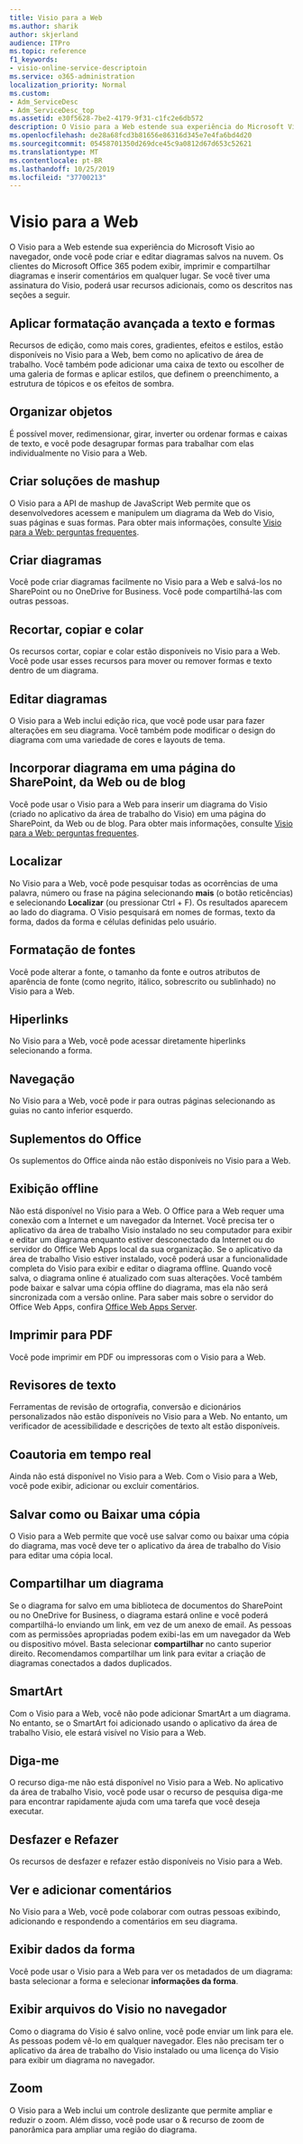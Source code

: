 ```yaml
---
title: Visio para a Web
ms.author: sharik
author: skjerland
audience: ITPro
ms.topic: reference
f1_keywords:
- visio-online-service-descriptoin
ms.service: o365-administration
localization_priority: Normal
ms.custom:
- Adm_ServiceDesc
- Adm_ServiceDesc_top
ms.assetid: e30f5628-7be2-4179-9f31-c1fc2e6db572
description: O Visio para a Web estende sua experiência do Microsoft Visio ao navegador, onde você pode criar e editar diagramas salvos na nuvem. Os clientes do Microsoft Office 365 podem exibir, imprimir e compartilhar diagramas e inserir comentários em qualquer lugar.
ms.openlocfilehash: de28a68fcd3b81656e86316d345e7e4fa6bd4d20
ms.sourcegitcommit: 05458701350d269dce45c9a0812d67d653c52621
ms.translationtype: MT
ms.contentlocale: pt-BR
ms.lasthandoff: 10/25/2019
ms.locfileid: "37700213"
---
```

# <a name="visio-for-the-web"></a>Visio para a Web

O Visio para a Web estende sua experiência do Microsoft Visio ao navegador, onde você pode criar e editar diagramas salvos na nuvem. Os clientes do Microsoft Office 365 podem exibir, imprimir e compartilhar diagramas e inserir comentários em qualquer lugar. Se você tiver uma assinatura do Visio, poderá usar recursos adicionais, como os descritos nas seções a seguir.
  
## <a name="apply-rich-formatting-to-text-and-shapes"></a>Aplicar formatação avançada a texto e formas

Recursos de edição, como mais cores, gradientes, efeitos e estilos, estão disponíveis no Visio para a Web, bem como no aplicativo de área de trabalho. Você também pode adicionar uma caixa de texto ou escolher de uma galeria de formas e aplicar estilos, que definem o preenchimento, a estrutura de tópicos e os efeitos de sombra.
  
## <a name="arrange-objects"></a>Organizar objetos

É possível mover, redimensionar, girar, inverter ou ordenar formas e caixas de texto, e você pode desagrupar formas para trabalhar com elas individualmente no Visio para a Web.
  
## <a name="build-mashup-solutions"></a>Criar soluções de mashup

O Visio para a API de mashup de JavaScript Web permite que os desenvolvedores acessem e manipulem um diagrama da Web do Visio, suas páginas e suas formas. Para obter mais informações, consulte [Visio para a Web: perguntas frequentes](https://support.office.com/article/e6647040-2fca-42ec-9fa5-d16a4e39e0ee).
  
## <a name="create-diagrams"></a>Criar diagramas

Você pode criar diagramas facilmente no Visio para a Web e salvá-los no SharePoint ou no OneDrive for Business. Você pode compartilhá-las com outras pessoas.
  
## <a name="cut-copy-and-paste"></a>Recortar, copiar e colar

Os recursos cortar, copiar e colar estão disponíveis no Visio para a Web. Você pode usar esses recursos para mover ou remover formas e texto dentro de um diagrama.
  
## <a name="edit-diagrams"></a>Editar diagramas

O Visio para a Web inclui edição rica, que você pode usar para fazer alterações em seu diagrama. Você também pode modificar o design do diagrama com uma variedade de cores e layouts de tema.
  
## <a name="embed-diagram-in-a-sharepoint-web-or-blog-page"></a>Incorporar diagrama em uma página do SharePoint, da Web ou de blog

Você pode usar o Visio para a Web para inserir um diagrama do Visio (criado no aplicativo da área de trabalho do Visio) em uma página do SharePoint, da Web ou de blog. Para obter mais informações, consulte [Visio para a Web: perguntas frequentes](https://support.office.com/article/e6647040-2fca-42ec-9fa5-d16a4e39e0ee).
  
## <a name="find"></a>Localizar

No Visio para a Web, você pode pesquisar todas as ocorrências de uma palavra, número ou frase na página selecionando **mais** (o botão reticências) e selecionando **Localizar** (ou pressionar Ctrl + F). Os resultados aparecem ao lado do diagrama. O Visio pesquisará em nomes de formas, texto da forma, dados da forma e células definidas pelo usuário.
  
## <a name="font-formatting"></a>Formatação de fontes

Você pode alterar a fonte, o tamanho da fonte e outros atributos de aparência de fonte (como negrito, itálico, sobrescrito ou sublinhado) no Visio para a Web.
  
## <a name="hyperlinks"></a>Hiperlinks

No Visio para a Web, você pode acessar diretamente hiperlinks selecionando a forma.
  
## <a name="navigation"></a>Navegação

No Visio para a Web, você pode ir para outras páginas selecionando as guias no canto inferior esquerdo.
  
## <a name="office-add-ins"></a>Suplementos do Office

Os suplementos do Office ainda não estão disponíveis no Visio para a Web.
  
## <a name="offline-viewing"></a>Exibição offline

Não está disponível no Visio para a Web. O Office para a Web requer uma conexão com a Internet e um navegador da Internet. Você precisa ter o aplicativo da área de trabalho Visio instalado no seu computador para exibir e editar um diagrama enquanto estiver desconectado da Internet ou do servidor do Office Web Apps local da sua organização. Se o aplicativo da área de trabalho Visio estiver instalado, você poderá usar a funcionalidade completa do Visio para exibir e editar o diagrama offline. Quando você salva, o diagrama online é atualizado com suas alterações. Você também pode baixar e salvar uma cópia offline do diagrama, mas ela não será sincronizada com a versão online. Para saber mais sobre o servidor do Office Web Apps, confira [Office Web Apps Server](https://docs.microsoft.com/webappsserver/how-office-web-apps-work-on-premises-with-sharepoint-2013).
  
## <a name="print-to-pdf"></a>Imprimir para PDF

Você pode imprimir em PDF ou impressoras com o Visio para a Web.
  
## <a name="proofing-tools"></a>Revisores de texto

Ferramentas de revisão de ortografia, conversão e dicionários personalizados não estão disponíveis no Visio para a Web. No entanto, um verificador de acessibilidade e descrições de texto alt estão disponíveis.
  
## <a name="real-time-co-authoring"></a>Coautoria em tempo real

Ainda não está disponível no Visio para a Web. Com o Visio para a Web, você pode exibir, adicionar ou excluir comentários.
  
## <a name="save-as-or-download-a-copy"></a>Salvar como ou Baixar uma cópia

O Visio para a Web permite que você use salvar como ou baixar uma cópia do diagrama, mas você deve ter o aplicativo da área de trabalho do Visio para editar uma cópia local.
  
## <a name="share-a-diagram"></a>Compartilhar um diagrama

Se o diagrama for salvo em uma biblioteca de documentos do SharePoint ou no OneDrive for Business, o diagrama estará online e você poderá compartilhá-lo enviando um link, em vez de um anexo de email. As pessoas com as permissões apropriadas podem exibi-las em um navegador da Web ou dispositivo móvel. Basta selecionar **compartilhar** no canto superior direito. Recomendamos compartilhar um link para evitar a criação de diagramas conectados a dados duplicados.
  
## <a name="smartart"></a>SmartArt

Com o Visio para a Web, você não pode adicionar SmartArt a um diagrama. No entanto, se o SmartArt foi adicionado usando o aplicativo da área de trabalho Visio, ele estará visível no Visio para a Web.
  
## <a name="tell-me"></a>Diga-me

O recurso diga-me não está disponível no Visio para a Web. No aplicativo da área de trabalho Visio, você pode usar o recurso de pesquisa diga-me para encontrar rapidamente ajuda com uma tarefa que você deseja executar.
  
## <a name="undo-and-redo"></a>Desfazer e Refazer

Os recursos de desfazer e refazer estão disponíveis no Visio para a Web.
  
## <a name="view-and-add-comments"></a>Ver e adicionar comentários

 No Visio para a Web, você pode colaborar com outras pessoas exibindo, adicionando e respondendo a comentários em seu diagrama. 
  
## <a name="view-shape-data"></a>Exibir dados da forma

Você pode usar o Visio para a Web para ver os metadados de um diagrama: basta selecionar a forma e selecionar **informações da forma**.
  
## <a name="view-visio-files-in-the-browser"></a>Exibir arquivos do Visio no navegador

Como o diagrama do Visio é salvo online, você pode enviar um link para ele. As pessoas podem vê-lo em qualquer navegador. Eles não precisam ter o aplicativo da área de trabalho do Visio instalado ou uma licença do Visio para exibir um diagrama no navegador.
  
## <a name="zoom"></a>Zoom

O Visio para a Web inclui um controle deslizante que permite ampliar e reduzir o zoom. Além disso, você pode usar o &amp; recurso de zoom de panorâmica para ampliar uma região do diagrama.
  